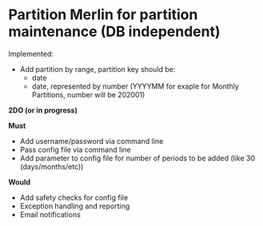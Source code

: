 # Partition Merlin for partition maintenance (DB independent)

Implemented:

* Add partition by range, partition key should be:
    * date
    * date, represented by number (YYYYMM for exaple for Monthly Partitions, number will be 202001)

**2DO (or in progress)**

**Must**

* Add username/password via command line
* Pass config file via command line
* Add parameter to config file for number of periods to be added (like 30 (days/months/etc))

**Would**
* Add safety checks for config file
* Exception handling and reporting
* Email notifications


